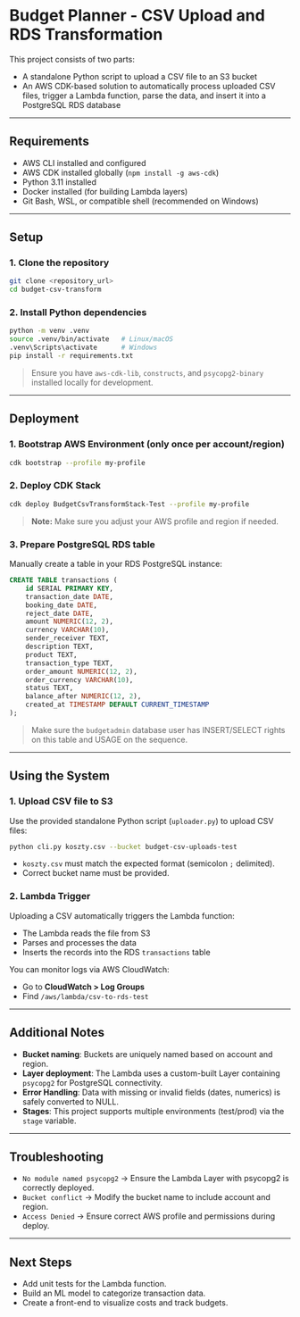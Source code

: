 # Budget Planner - CSV Upload and RDS Transformation

This project consists of two parts:

- A standalone Python script to upload a CSV file to an S3 bucket
- An AWS CDK-based solution to automatically process uploaded CSV files, trigger a Lambda function, parse the data, and insert it into a PostgreSQL RDS database

---

## Requirements

- AWS CLI installed and configured
- AWS CDK installed globally (`npm install -g aws-cdk`)
- Python 3.11 installed
- Docker installed (for building Lambda layers)
- Git Bash, WSL, or compatible shell (recommended on Windows)

---

## Setup

### 1. Clone the repository

```bash
git clone <repository_url>
cd budget-csv-transform
```

### 2. Install Python dependencies

```bash
python -m venv .venv
source .venv/bin/activate   # Linux/macOS
.venv\Scripts\activate      # Windows
pip install -r requirements.txt
```

> Ensure you have `aws-cdk-lib`, `constructs`, and `psycopg2-binary` installed locally for development.

---

## Deployment

### 1. Bootstrap AWS Environment (only once per account/region)

```bash
cdk bootstrap --profile my-profile
```

### 2. Deploy CDK Stack

```bash
cdk deploy BudgetCsvTransformStack-Test --profile my-profile
```

> **Note:** Make sure you adjust your AWS profile and region if needed.

### 3. Prepare PostgreSQL RDS table

Manually create a table in your RDS PostgreSQL instance:

```sql
CREATE TABLE transactions (
    id SERIAL PRIMARY KEY,
    transaction_date DATE,
    booking_date DATE,
    reject_date DATE,
    amount NUMERIC(12, 2),
    currency VARCHAR(10),
    sender_receiver TEXT,
    description TEXT,
    product TEXT,
    transaction_type TEXT,
    order_amount NUMERIC(12, 2),
    order_currency VARCHAR(10),
    status TEXT,
    balance_after NUMERIC(12, 2),
    created_at TIMESTAMP DEFAULT CURRENT_TIMESTAMP
);
```

> Make sure the `budgetadmin` database user has INSERT/SELECT rights on this table and USAGE on the sequence.

---

## Using the System

### 1. Upload CSV file to S3

Use the provided standalone Python script (`uploader.py`) to upload CSV files:

```bash
python cli.py koszty.csv --bucket budget-csv-uploads-test
```

- `koszty.csv` must match the expected format (semicolon `;` delimited).
- Correct bucket name must be provided.

### 2. Lambda Trigger

Uploading a CSV automatically triggers the Lambda function:

- The Lambda reads the file from S3
- Parses and processes the data
- Inserts the records into the RDS `transactions` table

You can monitor logs via AWS CloudWatch:

- Go to **CloudWatch > Log Groups**
- Find `/aws/lambda/csv-to-rds-test`

---

## Additional Notes

- **Bucket naming**: Buckets are uniquely named based on account and region.
- **Layer deployment**: The Lambda uses a custom-built Layer containing `psycopg2` for PostgreSQL connectivity.
- **Error Handling**: Data with missing or invalid fields (dates, numerics) is safely converted to NULL.
- **Stages**: This project supports multiple environments (test/prod) via the `stage` variable.

---

## Troubleshooting

- `No module named psycopg2` → Ensure the Lambda Layer with psycopg2 is correctly deployed.
- `Bucket conflict` → Modify the bucket name to include account and region.
- `Access Denied` → Ensure correct AWS profile and permissions during deploy.

---

## Next Steps

- Add unit tests for the Lambda function.
- Build an ML model to categorize transaction data.
- Create a front-end to visualize costs and track budgets.

